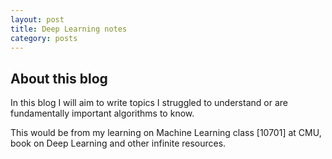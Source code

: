 ```yaml
---
layout: post
title: Deep Learning notes
category: posts
---
```

## About this blog

In this blog I will aim to write topics I struggled to understand or are fundamentally important algorithms to know.

This would be from my learning on Machine Learning class [10701] at CMU, book on Deep Learning and other infinite resources.

# 


